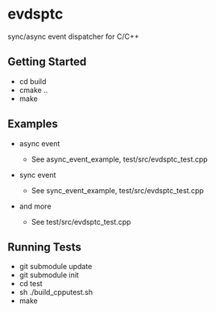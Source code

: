 evdsptc
=======

sync/async event dispatcher for C/C++

## Getting Started

* cd build
* cmake ..
* make

## Examples

* async event
    * See async_event_example, test/src/evdsptc_test.cpp 

* sync event
    * See sync_event_example, test/src/evdsptc_test.cpp 

* and more
    * See test/src/evdsptc_test.cpp

## Running Tests

* git submodule update
* git submodule init
* cd test
* sh ./build_cpputest.sh
* make
